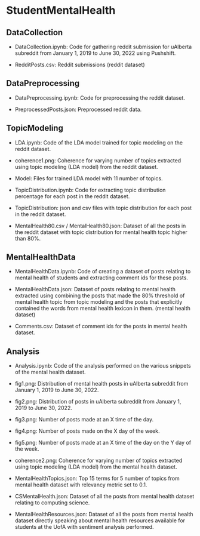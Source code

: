 # StudentMentalHealth

## DataCollection
* DataCollection.ipynb: Code for gathering reddit submission for uAlberta subreddit from January 1, 2019 to June 30, 2022 using Pushshift.

* RedditPosts.csv: Reddit submissions (reddit dataset)

## DataPreprocessing
* DataPreprocessing.ipynb: Code for preprocessing the reddit dataset.

* PreprocessedPosts.json: Preprocessed reddit data.

## TopicModeling
* LDA.ipynb: Code of the LDA model trained for topic modeling on the reddit dataset.

* coherence1.png: Coherence for varying number of topics extracted using topic modeling (LDA model) from the reddit dataset.

* Model: Files for trained LDA model with 11 number of topics.

* TopicDistribution.ipynb: Code for extracting topic distribution percentage for each post in the reddit dataset.

* TopicDistribution: json and csv files with topic distribution for each post in the reddit dataset.

* MentalHealth80.csv / MentalHealth80.json: Dataset of all the posts in the reddit dataset with topic distribution for mental health topic higher than 80%.



## MentalHealthData
* MentalHealthData.ipynb: Code of creating a dataset of posts relating to mental health of students and extracting comment ids for these posts.

* MentalHealthData.json: Dataset of posts relating to mental health extracted using combining the posts that made the 80% threshold of mental health topic from topic modeling and the posts that explicitly contained the words from mental health lexicon in them. (mental health dataset)

* Comments.csv: Dataset of comment ids for the posts in mental health dataset.

## Analysis
* Analysis.ipynb: Code of the analysis performed on the various snippets of the mental health dataset.

* fig1.png: Distribution of mental health posts in uAlberta subreddit from January 1, 2019 to June 30, 2022.

* fig2.png: Distribution of posts in uAlberta subreddit from January 1, 2019 to June 30, 2022.

* fig3.png: Number of posts made at an X time of the day.

* fig4.png: Number of posts made on the X day of the week.

* fig5.png: Number of posts made at an X time of the day on the Y day of the week.

* coherence2.png: Coherence for varying number of topics extracted using topic modeling (LDA model) from the mental health dataset.

* MentalHealthTopics.json: Top 15 terms for 5 number of topics from mental health dataset with relevancy metric set to 0.1.

* CSMentalHealth.json: Dataset of all the posts from mental health dataset relating to computing science.

* MentalHealthResources.json: Dataset of all the posts from mental health dataset directly speaking about mental health resources available for students at the UofA with sentiment analysis performed.
